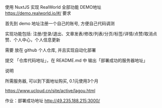 使用 NuxtJS 实现 RealWorld 全部功能
DEMO地址   https://demo.realworld.io/#/
要求

首先到 demo 地址注册一个自己的账号, 方便自己代码调测

实现功能包括: 注册/登录/退出、文章发表/修改/列表/分页/标签/详情/点赞/取消点赞、个人中心，个人信息更新

需要 放在 github 个人仓库, 并且实现自动化部署

提交 「仓库代码地址」，在 README.md 中 输出「部署成功的服务器地址」



说明

所需服务器, 可以到下面地址购买,  0.1元使用3个月 

 https://www.ucloud.cn/site/active/lagou.html
 
 作业：部署成功地址 http://49.235.188.215:3000/
